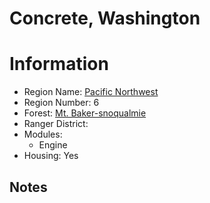 
Concrete, Washington
====================
  
# Information  
* Region Name: [Pacific Northwest]()  
* Region Number: 6  
* Forest: [Mt. Baker-snoqualmie](http://www.fs.usda.gov/mbs)  
* Ranger District: []()  
* Modules:  
  - Engine  
* Housing: Yes  
  
## Notes

